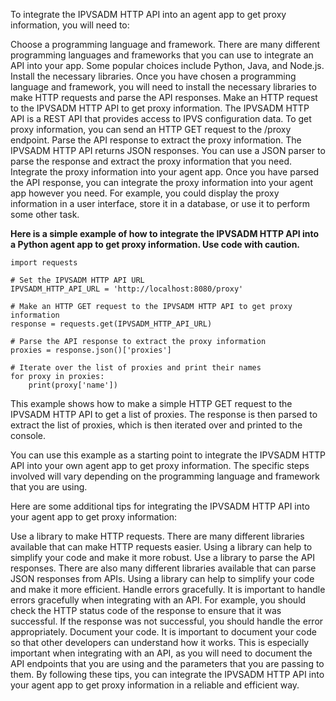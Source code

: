To integrate the IPVSADM HTTP API into an agent app to get proxy information, you will need to:
<p>
Choose a programming language and framework. There are many different programming languages and frameworks that you can use to integrate an API into your app. Some popular choices include Python, Java, and Node.js.
Install the necessary libraries. Once you have chosen a programming language and framework, you will need to install the necessary libraries to make HTTP requests and parse the API responses.
Make an HTTP request to the IPVSADM HTTP API to get proxy information. The IPVSADM HTTP API is a REST API that provides access to IPVS configuration data. To get proxy information, you can send an HTTP GET request to the /proxy endpoint.
Parse the API response to extract the proxy information. The IPVSADM HTTP API returns JSON responses. You can use a JSON parser to parse the response and extract the proxy information that you need.
Integrate the proxy information into your agent app. Once you have parsed the API response, you can integrate the proxy information into your agent app however you need. For example, you could display the proxy information in a user interface, store it in a database, or use it to perform some other task.
</p>

**Here is a simple example of how to integrate the IPVSADM HTTP API into a Python agent app to get proxy information. Use code with caution.**

```
import requests

# Set the IPVSADM HTTP API URL
IPVSADM_HTTP_API_URL = 'http://localhost:8080/proxy'

# Make an HTTP GET request to the IPVSADM HTTP API to get proxy information
response = requests.get(IPVSADM_HTTP_API_URL)

# Parse the API response to extract the proxy information
proxies = response.json()['proxies']

# Iterate over the list of proxies and print their names
for proxy in proxies:
    print(proxy['name'])

```

This example shows how to make a simple HTTP GET request to the IPVSADM HTTP API to get a list of proxies. The response is then parsed to extract the list of proxies, which is then iterated over and printed to the console.

You can use this example as a starting point to integrate the IPVSADM HTTP API into your own agent app to get proxy information. The specific steps involved will vary depending on the programming language and framework that you are using.

Here are some additional tips for integrating the IPVSADM HTTP API into your agent app to get proxy information:

Use a library to make HTTP requests. There are many different libraries available that can make HTTP requests easier. Using a library can help to simplify your code and make it more robust.
Use a library to parse the API responses. There are also many different libraries available that can parse JSON responses from APIs. Using a library can help to simplify your code and make it more efficient.
Handle errors gracefully. It is important to handle errors gracefully when integrating with an API. For example, you should check the HTTP status code of the response to ensure that it was successful. If the response was not successful, you should handle the error appropriately.
Document your code. It is important to document your code so that other developers can understand how it works. This is especially important when integrating with an API, as you will need to document the API endpoints that you are using and the parameters that you are passing to them.
By following these tips, you can integrate the IPVSADM HTTP API into your agent app to get proxy information in a reliable and efficient way.
